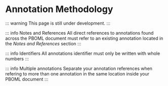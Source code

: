 # Annotation Methodology

::: warning
This page is still under development.
:::

::: info Notes and References
All direct references to annotations found across the PBOML document must refer to an existing annotation located in the *Notes and References* section
:::

::: info Identifiers
All annotations identifier must only be written with whole numbers
:::

::: info Multiple annotations
Separate your annotation references when refering to more than one annotation in the same location inside your PBOML document
:::
